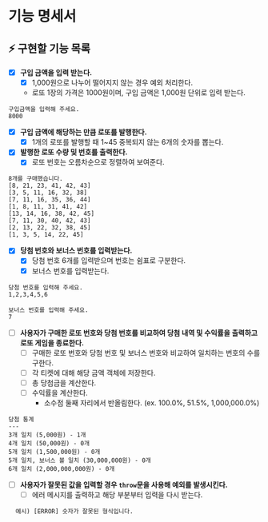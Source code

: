 # 기능 명세서
## ⚡ 구현할 기능 목록

- [x]  **구입 금액을 입력 받는다.**
    - [x]  1,000원으로 나누어 떨어지지 않는 경우 예외 처리한다.
    - 로또 1장의 가격은 1000원이며, 구입 금액은 1,000원 단위로 입력 받는다.
  ```
  구입금액을 입력해 주세요.
  8000
  ```
- [x]  **구입 금액에 해당하는 만큼 로또를 발행한다.**
    - [X]  1개의 로또를 발행할 때 1~45 중복되지 않는 6개의 숫자를 뽑는다.
- [x]  **발행한 로또 수량 및 번호를 출력한다.**
    - [X]  로또 번호는 오름차순으로 정렬하여 보여준다.
  ```
  8개를 구매했습니다.
  [8, 21, 23, 41, 42, 43]
  [3, 5, 11, 16, 32, 38]
  [7, 11, 16, 35, 36, 44]
  [1, 8, 11, 31, 41, 42]
  [13, 14, 16, 38, 42, 45]
  [7, 11, 30, 40, 42, 43]
  [2, 13, 22, 32, 38, 45]
  [1, 3, 5, 14, 22, 45]
  ```
- [x]  **당첨 번호와 보너스 번호를 입력받는다.**
    - [x]  당첨 번호 6개를 입력받으며 번호는 쉼표로 구분한다.
    - [x]  보너스 번호를 입력받는다.

  ```
  당첨 번호를 입력해 주세요.
  1,2,3,4,5,6
  
  보너스 번호를 입력해 주세요.
  7
  ```
- [ ]  **사용자가 구매한 로또 번호와 당첨 번호를 비교하여 당첨 내역 및 수익률을 출력하고 로또 게임을 종료한다.**
    - [ ] 구매한 로또 번호와 당첨 번호 및 보너스 번호와 비교하여 일치하는 번호의 수를 구한다.
    - [ ] 각 티켓에 대해 해당 금액 객체에 저장한다.
    - [ ] 총 당첨금을 계산한다.
    - [ ] 수익률을 계산한다.
      - 소수점 둘째 자리에서 반올림한다. (ex. 100.0%, 51.5%, 1,000,000.0%) 
  ```
  당첨 통계
  ---
  3개 일치 (5,000원) - 1개
  4개 일치 (50,000원) - 0개
  5개 일치 (1,500,000원) - 0개
  5개 일치, 보너스 볼 일치 (30,000,000원) - 0개
  6개 일치 (2,000,000,000원) - 0개
  ```
- [ ]  **사용자가 잘못된 값을 입력할 경우 `throw`문을 사용해 예외를 발생시킨다.**
    - [ ]  에러 메시지를 출력하고 해당 부분부터 입력을 다시 받는다.
  ```
    예시) [ERROR] 숫자가 잘못된 형식입니다.
  ```